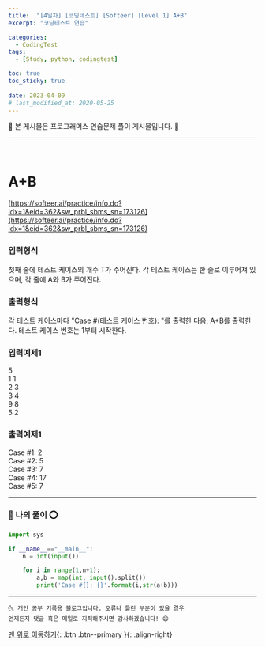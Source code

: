 ```yaml
---
title:  "[4일차] [코딩테스트] [Softeer] [Level 1] A+B" 
excerpt: "코딩테스트 연습"

categories:
  - CodingTest
tags:
  - [Study, python, codingtest]

toc: true
toc_sticky: true
 
date: 2023-04-09
# last_modified_at: 2020-05-25
---
```


🎀 본 게시물은 프로그래머스 연습문제 풀이 게시물입니다. 🎀 

---
<br>

# A+B

[https://softeer.ai/practice/info.do?idx=1&eid=362&sw_prbl_sbms_sn=173126](https://softeer.ai/practice/info.do?idx=1&eid=362&sw_prbl_sbms_sn=173126)


### 입력형식
첫째 줄에 테스트 케이스의 개수 T가 주어진다.
각 테스트 케이스는 한 줄로 이루어져 있으며, 각 줄에 A와 B가 주어진다.

### 출력형식
각 테스트 케이스마다 "Case #(테스트 케이스 번호): "를 출력한 다음, A+B를 출력한다.
테스트 케이스 번호는 1부터 시작한다.

### 입력예제1
5      <br>
1 1     <br>
2 3     <br>
3 4     <br>
9 8     <br>
5 2     <br>

### 출력예제1
Case #1: 2      <br>
Case #2: 5      <br>
Case #3: 7      <br>
Case #4: 17     <br>
Case #5: 7      <br>


---

### 🚀 나의 풀이 ⭕

```python
import sys 

if __name__=="__main__":
    n = int(input())

    for i in range(1,n+1):
        a,b = map(int, input().split())
        print('Case #{}: {}'.format(i,str(a+b)))

```


***
    🌜 개인 공부 기록용 블로그입니다. 오류나 틀린 부분이 있을 경우 
    언제든지 댓글 혹은 메일로 지적해주시면 감사하겠습니다! 😄

[맨 위로 이동하기](#){: .btn .btn--primary }{: .align-right}